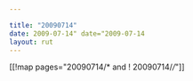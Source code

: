 ```yaml
---

title: "20090714"
date: 2009-07-14" date="2009-07-14
layout: rut
---
```


[[!map pages="20090714/* and ! 20090714/*/*"]]
